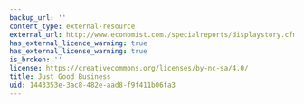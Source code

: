 ```yaml
---
backup_url: ''
content_type: external-resource
external_url: http://www.economist.com./specialreports/displaystory.cfm?story_id=10491077
has_external_licence_warning: true
has_external_license_warning: true
is_broken: ''
license: https://creativecommons.org/licenses/by-nc-sa/4.0/
title: Just Good Business
uid: 1443353e-3ac8-482e-aad8-f9f411b06fa3
---
```

